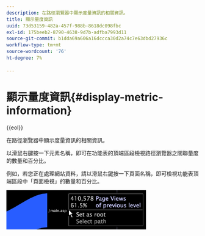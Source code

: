```yaml
---
description: 在路徑瀏覽器中顯示度量資訊的相關資訊。
title: 顯示量度資訊
uuid: 73d53159-482a-457f-988b-8618dc098fbc
exl-id: 175beeb2-8790-4638-9d7b-adfba7993d11
source-git-commit: b1dda69a606a16dccca30d2a74c7e63dbd27936c
workflow-type: tm+mt
source-wordcount: '76'
ht-degree: 7%

---
```


# 顯示量度資訊{#display-metric-information}

{{eol}}

在路徑瀏覽器中顯示度量資訊的相關資訊。

以滑鼠右鍵按一下元素名稱，即可在功能表的頂端區段檢視路徑瀏覽器之關聯量度的數量和百分比。

例如，若您正在處理網站資料，請以滑鼠右鍵按一下頁面名稱，即可檢視功能表頂端區段中「頁面檢視」的數量和百分比。

![](assets/vis_PathBrowser_info.png)
